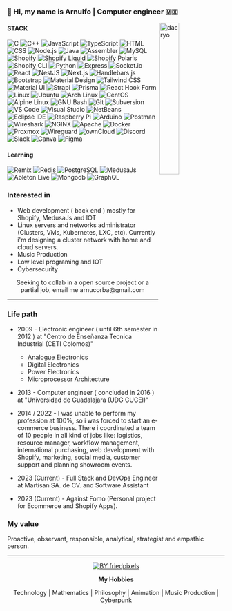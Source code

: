 ### 👋 Hi, my name is Arnulfo | Computer engineer 🇲🇽

<img src="https://www.againstfomo.com/cdn/8905u34ioj5r8jr2r304/DACRYO.png" width="30%" align="right" alt="dacryo" title="dacryo" />

#### STACK
![C](https://img.shields.io/badge/-C-A8B9CC?logo=c&logoColor=black&logoWidth=30&style=flat-square "C")
![C++](https://img.shields.io/badge/-C++-00599C?logo=cplusplus&logoColor=white&logoWidth=30&style=flat-square "C++")
![JavaScript](https://img.shields.io/badge/-JavaScript-F7DF1E?logo=javascript&logoColor=black&logoWidth=30&style=flat-square "JavaScript")
![TypeScript](https://img.shields.io/badge/-TypeScript-3178C6?logo=typescript&logoColor=black&logoWidth=30&style=flat-square "TypeScript")
![HTML](https://img.shields.io/badge/-HTML-E34F26?logo=html5&logoColor=black&logoWidth=30&style=flat-square "HTML")
![CSS](https://img.shields.io/badge/-CSS-1572B6?logo=css3&logoColor=black&logoWidth=30&style=flat-square "CSS")
![Node.js](https://img.shields.io/badge/-Node.js-339933?logo=node.js&logoColor=black&logoWidth=30&style=flat-square "Node.js")
![Java](https://img.shields.io/badge/-Java-F80000?logo=oracle&logoColor=white&logoWidth=30&style=flat-square "Java")
![Assembler](https://img.shields.io/badge/-Assembler-CCCCCC?style=flat-square "Assembler")
![MySQL](https://img.shields.io/badge/-MySQL-4479A1?logo=mysql&logoColor=white&style=flat-square "MySQL")
![Shopify](https://img.shields.io/badge/-Shopify%20Dev-7AB55C?logo=shopify&logoColor=black&logoWidth=30&style=flat-square "Shopify Dev")
![Shopify Liquid](https://img.shields.io/badge/-Shopify%20Liquid-ADD8E6?logo=shopify&logoColor=black&style=flat-square "Shopify Liquid")
![Shopify Polaris](https://img.shields.io/badge/-Shopify%20Polaris-103262?logo=shopify&logoColor=white&style=flat-square "Shopify Polaris")
![Shopify CLI](https://img.shields.io/badge/-Shopify%20CLI-7AB55C?logo=shopify&logoColor=black&style=flat-square "Shopify CLI")
![Python](https://img.shields.io/badge/-Python-3776AB?logo=python&logoColor=black&style=flat-square "Python")
![Express](https://img.shields.io/badge/-Express-4EAA25?logo=&logoColor=black&logoWidth=30&style=flat-square "Express")
![Socket.io](https://img.shields.io/badge/-Socket.io-010101?logo=socketdotio&logoColor=white&logoWidth=30&style=flat-square "Socket.io")
![React](https://img.shields.io/badge/-React-61DAFB?logo=react&logoColor=black&logoWidth=30&style=flat-square  "React")
![NestJS](https://img.shields.io/badge/-NestJS-E0234E?logo=nestjs&logoColor=black&logoWidth=30&style=flat-square "NestJS")
![Next.js](https://img.shields.io/badge/-Next.js-000000?logo=next.js&logoColor=white&logoWidth=30&style=flat-square "Next.js")
![Handlebars.js](https://img.shields.io/badge/-Handlebars.js-000000?logo=handlebarsdotjs&logoColor=white&logoWidth=30&style=flat-square "Handlebars.js")
![Bootstrap](https://img.shields.io/badge/-Bootstrap-7952B3?logo=bootstrap&logoColor=black&logoWidth=30&style=flat-square "Bootstrap")
![Material Design](https://img.shields.io/badge/-Material%20Design-757575?logo=reacthookform&logoColor=white&logoWidth=30&style=flat-square "Material Design")
![Tailwind CSS](https://img.shields.io/badge/-Tailwind%20CSS-06B6D4?logo=tailwindcss&logoColor=black&logoWidth=30&style=flat-square "Tailwind CSS")
![Material UI](https://img.shields.io/badge/-Material%20UI-007FFF?logo=mui&logoColor=black&logoWidth=30&style=flat-square "Material UI")
![Strapi](https://img.shields.io/badge/-Strapi-2F2E8B?logo=strapi&logoColor=black&logoWidth=30&style=flat-square "Strapi")
![Prisma](https://img.shields.io/badge/-Prisma-2D3748?logo=prisma&logoColor=black&logoWidth=30&style=flat-square "Prisma")
![React Hook Form](https://img.shields.io/badge/-React%20Hook%20Form-EC5990?logo=reacthookform&logoColor=white&logoWidth=30&style=flat-square "React Hook Form")
![Linux](https://img.shields.io/badge/-Linux-FCC624?logo=linux&logoColor=black&logoWidth=30&style=flat-square "Linux")
![Ubuntu](https://img.shields.io/badge/-Ubuntu-E95420?logo=ubuntu&logoColor=white&logoWidth=30&style=flat-square "Ubuntu")
![Arch Linux](https://img.shields.io/badge/-Arch_Linux-1793D1?logo=archlinux&logoColor=white&logoWidth=30&style=flat-square "Arch Linux")
![CentOS](https://img.shields.io/badge/-CentOS-262577?logo=centos&logoColor=white&logoWidth=30&style=flat-square "CentOS")
![Alpine Linux](https://img.shields.io/badge/-Alpine_Linux-0D597F?logo=alpinelinux&logoColor=white&logoWidth=30&style=flat-square "Alpine Linux")
![GNU Bash](https://img.shields.io/badge/-GNU%20Bash-4EAA25?logo=gnubash&logoColor=black&logoWidth=30&style=flat-square "GNU Bash")
![Git](https://img.shields.io/badge/-Git-F05032?logo=git&logoColor=white&style=flat-square "Git")
![Subversion](https://img.shields.io/badge/-Subversion-809CC9?logo=subversion&logoColor=black&style=flat-square "Subversion")
![VS Code](https://img.shields.io/badge/-VS%20Code-007ACC?logo=visualstudiocode&logoColor=black&style=flat-square "VS Code")
![Visual Studio](https://img.shields.io/badge/-Visual%20Studio-5C2D91?logo=visualstudio&logoColor=black&style=flat-square "Visual Studio")
![NetBeans](https://img.shields.io/badge/-NetBeans-1B6AC6?logo=apachenetbeanside&logoColor=white&style=flat-square "NetBeans")
![Eclipse IDE](https://img.shields.io/badge/-Eclipse%20IDE-2C2255?logo=eclipseide&logoColor=white&style=flat-square "Eclipse IDE")
![Raspberry Pi](https://img.shields.io/badge/-Raspberry%20Pi-A22846?logo=raspberrypi&logoColor=white&style=flat-square "Raspberry Pi")
![Arduino](https://img.shields.io/badge/-Arduino-00979D?logo=arduino&logoColor=white&style=flat-square "Arduino")
![Postman](https://img.shields.io/badge/-Postman-FF6C37?logo=postman&logoColor=black&style=flat-square "Postman")
![Wireshark](https://img.shields.io/badge/-Wireshark-1679A7?logo=wireshark&logoColor=white&style=flat-square "Wreshark")
![NGINX](https://img.shields.io/badge/-NGINX-009639?logo=nginx&logoColor=black&logoWidth=30&style=flat-square "NGINX")
![Apache](https://img.shields.io/badge/-Apache-D22128?logo=apache&logoColor=black&logoWidth=30&style=flat-square "Apache")
![Docker](https://img.shields.io/badge/-Docker-2496ED?logo=docker&logoColor=black&logoWidth=30&style=flat-square "Docker")
![Proxmox](https://img.shields.io/badge/-Proxmox-E57000?logo=proxmox&logoColor=black&logoWidth=30&style=flat-square "Proxmox")
![Wireguard](https://img.shields.io/badge/-Wireguard-88171A?logo=wireguard&logoColor=black&logoWidth=30&style=flat-square "Wireguard")
![ownCloud](https://img.shields.io/badge/-ownCloud-041E42?logo=owncloud&logoColor=white&logoWidth=30&style=flat-square "ownCloud")
![Discord](https://img.shields.io/badge/-Discord-5865F2?logo=discord&logoColor=white&logoWidth=30&style=flat-square "Discord")
![Slack](https://img.shields.io/badge/-Slack-4A154B?logo=slack&logoColor=white&logoWidth=30&style=flat-square "Slack")
![Canva](https://img.shields.io/badge/-Canva-00C4CC?logo=canva&logoColor=black&logoWidth=30&style=flat-square "Canva")
![Figma](https://img.shields.io/badge/-Figma-F24E1E?logo=figma&logoColor=white&logoWidth=30&style=flat-square "Figma")
#### Learning
![Remix](https://img.shields.io/badge/-Remix-000000?logo=remix&logoColor=white&style=flat-square "Remix")
![Redis](https://img.shields.io/badge/-Redis-DC382D?logo=redis&logoColor=white&style=flat-square "Redis")
![PostgreSQL](https://img.shields.io/badge/-PostgreSQL-4169E1?logo=postgresql&logoColor=black&style=flat-square "PostgreSQL")
![MedusaJs](https://img.shields.io/badge/-MedusaJs-000000?style=flat-square "MedusaJs")
![Ableton Live](https://img.shields.io/badge/-Ableton%20Live-000000?logo=abletonlive&logoColor=white&style=flat-square "Ableton Live")
![Mongodb](https://img.shields.io/badge/-MongoDB-47A248?logo=mongodb&logoColor=black&style=flat-square "Mongodb")
![GraphQL](https://img.shields.io/badge/-GraphQL-E10098?logo=graphql&logoColor=white&style=flat-square "GraphQL")
  
### Interested in
- Web development ( back end ) mostly for Shopify, MedusaJs and IOT
- Linux servers and networks administrator (Clusters, VMs, Kubernetes, LXC, etc). Currently i'm designing a cluster network with home and cloud servers.
- Music Production
- Low level programing and IOT
- Cybersecurity

<p align="center">
  Seeking to collab in a open source project or a partial job, email me arnucorba@gmail.com
</p>

<hr />

### Life path

- 2009 - Electronic engineer ( until 6th semester in 2012 ) at "Centro de Enseñanza Tecnica Industrial (CETI Colomos)"
   - Analogue Electronics
   - Digital Electronics
   - Power Electronics
   - Microprocessor Architecture

- 2013 - Computer engineer  ( concluded in 2016 ) at "Universidad de Guadalajara (UDG CUCEI)"

- 2014 / 2022 - I was unable to perform my profession at 100%, so i was forced to start an e-commerce business. There i coordinated a team of 10 people in all kind of jobs like: logistics, resource manager, workflow management, international purchasing, web development with Shopify, marketing, social media, customer support and planning showroom events.

- 2023 (Current) - Full Stack and DevOps Engineer at Martisan SA. de CV. and Software Assistant

- 2023 (Current) - Against Fomo (Personal project for Ecommerce and Shopify Apps).

### My value
Proactive, observant, responsible, analytical, strategist and empathic person. 

<hr />

<p align="center">
  <a href="https://giphy.com/friedpixels" target="_blank"><img src="https://www.againstfomo.com/cdn/8905u34ioj5r8jr2r304/FriedPixels.gif" alt="BY friedpixels" title="friedpixels" /></a>
</p>

<p align="center">
  <b>My Hobbies</b>
</p>

<p align="center">
  Technology | Mathematics | Philosophy | Animation | Music Production | Cyberpunk
</p>


<!---
D4cry0/D4cry0 is a ✨ special ✨ repository because its `README.md` (this file) appears on your GitHub profile.
You can click the Preview link to take a look at your changes.
--->
